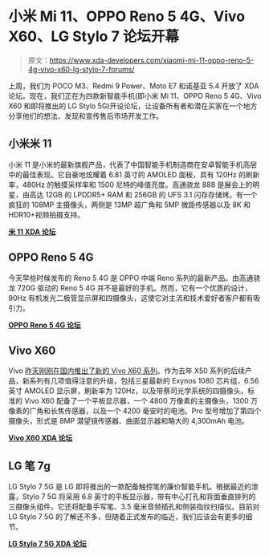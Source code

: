 # 小米 Mi 11、OPPO Reno 5 4G、Vivo X60、LG Stylo 7 论坛开幕

> 原文：<https://www.xda-developers.com/xiaomi-mi-11-oppo-reno-5-4g-vivo-x60-lg-stylo-7-forums/>

上周，我们为 POCO M3、Redmi 9 Power、Moto E7 和诺基亚 5.4 开放了 XDA 论坛。现在，我们正在为四款新智能手机(即小米 Mi 11、OPPO Reno 5 4G、Vivo X60 和即将推出的 LG Stylo 5G)开设论坛，让设备所有者和潜在买家在一个地方分享他们的想法、发现和宣传售后市场开发工作。

## 小米米 11

小米 11 是小米的最新旗舰产品，代表了中国智能手机制造商在安卓智能手机高层中的最佳表现。它自豪地炫耀着 6.81 英寸的 AMOLED 面板，具有 120Hz 的刷新率，480Hz 的触摸采样率和 1500 尼特的峰值亮度。高通骁龙 888 是展会上的明星，由高达 12GB 的 LPDDR5+ RAM 和 256GB 的 UFS 3.1 闪存存储烤。有一个疯狂的 108MP 主摄像头，两侧是 13MP 超广角和 5MP 微距传感器以及 8K 和 HDR10+视频拍摄支持。

**[米 11 XDA 论坛](https://forum.xda-developers.com/f/xiaomi-mi-11.12057/)**

## OPPO Reno 5 4G

今天早些时候发布的 Reno 5 4G 是 OPPO 中端 Reno 系列的最新产品。由高通骁龙 720G 驱动的 Reno 5 4G 并不是最好的手机。然而，它有一个优质的设计，90Hz 有机发光二极管显示屏和四摄像头，这使它对主流和技术爱好者客户都有吸引力。

**[OPPO Reno 5 4G 论坛](https://forum.xda-developers.com/f/oppo-reno5.12063/)**

## Vivo X60

Vivo [昨天刚刚在国内推出了新的 Vivo X60 系列](https://www.xda-developers.com/vivo-x60-pro-exynos-1080-zeiss-lenses-launched-china/)。作为去年 X50 系列的后续产品，新系列有几项值得注意的升级，包括三星最新的 Exynos 1080 芯片组，6.56 英寸 AMOLED 显示屏，刷新率为 120Hz，以及带蔡司光学系统的四摄像头。标准的 Vivo X60 配备了一个平板显示器，一个 4800 万像素的主摄像头，1300 万像素的广角和长焦传感器，以及一个 4200 毫安时的电池。Pro 型号增加了第四个摄像头，形式是 8MP 潜望镜传感器、曲面显示器和略大的 4,300mAh 电池。

**[Vivo X60 XDA 论坛](https://forum.xda-developers.com/f/vivo-x60.12061/)**

## LG 笔 7g

LG Stylo 7 5G 是 LG 即将推出的一款配备触控笔的廉价智能手机。根据最近的泄露，Stylo 7 5G 将采用 6.8 英寸的平板显示器，带有中心打孔和背面垂直排列的三摄像头组件。它还将配备手写笔、3.5 毫米音频插孔和侧装指纹扫描仪。目前对 LG Stylo 7 5G 的了解还不多，但随着正式发布的临近，我们应该会有更多的细节。

**[LG Stylo 7 5G XDA 论坛](https://forum.xda-developers.com/f/lg-stylo-7-5g.12059/)**